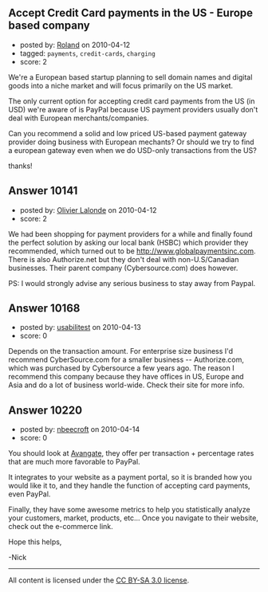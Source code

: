 ## Accept Credit Card payments in the US - Europe based company

- posted by: [Roland](https://stackexchange.com/users/-1/3080-roland) on 2010-04-12
- tagged: `payments`, `credit-cards`, `charging`
- score: 2

We're a European based startup planning to sell domain names and digital goods into a niche market and will focus primarily on the US market.

The only current option for accepting credit card payments from the US (in USD) we're aware of is PayPal because US payment providers usually don't deal with European merchants/companies.

Can you recommend a solid and low priced US-based payment gateway provider doing business with European mechants? Or should we try to find a european gateway even when we do USD-only transactions from the US?

thanks!


## Answer 10141

- posted by: [Olivier Lalonde](https://stackexchange.com/users/-1/1030-olivier-lalonde) on 2010-04-12
- score: 2

We had been shopping for payment providers for a while and finally found the perfect solution by asking our local bank (HSBC) which provider they recommended, which turned out to be http://www.globalpaymentsinc.com. There is also Authorize.net but they don't deal with non-U.S/Canadian businesses. Their parent company (Cybersource.com) does however.


PS: I would strongly advise any serious business to stay away from Paypal.


## Answer 10168

- posted by: [usabilitest](https://stackexchange.com/users/-1/3024-usabilitest) on 2010-04-13
- score: 0

Depends on the transaction amount. For enterprise size business I'd recommend CyberSource.com for a smaller business -- Authorize.com, which was purchased by Cybersource a few years ago. The reason I recommend this company because they have offices in US, Europe and Asia and do a lot of business world-wide. Check their site for more info.


## Answer 10220

- posted by: [nbeecroft](https://stackexchange.com/users/-1/1453-nbeecroft) on 2010-04-14
- score: 0

<p>You should look at <a href="http://avangate.com" rel="nofollow">Avangate</a>, they offer per transaction + percentage rates that are much more favorable to PayPal. </p>

<p>It integrates to your website as a payment portal, so it is branded how you would like it to, and they handle the function of accepting card payments, even PayPal. </p>

<p>Finally, they have some awesome metrics to help you statistically analyze your customers, market, products, etc... Once you navigate to their website, check out the e-commerce link.</p>

<p>Hope this helps, </p>

<p>-Nick </p>




---

All content is licensed under the [CC BY-SA 3.0 license](https://creativecommons.org/licenses/by-sa/3.0/).
